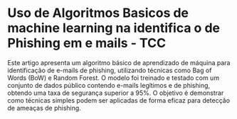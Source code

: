 # Uso de Algoritmos Basicos de machine learning na identifica o de Phishing em e mails - TCC

Este artigo apresenta um algoritmo básico de aprendizado de máquina para identificação de e-mails de phishing, utilizando técnicas como Bag of Words (BoW) e Random Forest. O modelo foi treinado e testado com um conjunto de dados público contendo e-mails legítimos e de phishing, obtendo uma taxa de segurança superior a 95%. O objetivo é demonstrar como técnicas simples podem ser aplicadas de forma eficaz para detecção de ameaças de phishing.
